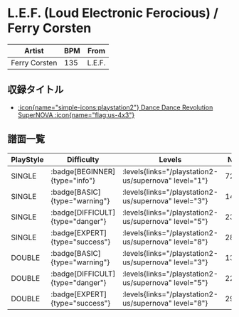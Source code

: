 # L.E.F. (Loud Electronic Ferocious) / Ferry Corsten

|Artist|BPM|From|
|------|---|----|
|Ferry Corsten|135|L.E.F.|

## 収録タイトル

- [:icon{name="simple-icons:playstation2"} Dance Dance Revolution SuperNOVA :icon{name="flag:us-4x3"}](/playstation2-us/supernova)

## 譜面一覧

|PlayStyle|Difficulty|Levels|Notes|Movie|
|---------|----------|------|-----|-----|
|SINGLE| :badge[BEGINNER]{type="info"}| :levels{links="/playstation2-us/supernova" level="1"}|72/2||
|SINGLE| :badge[BASIC]{type="warning"}| :levels{links="/playstation2-us/supernova" level="3"}|149/24||
|SINGLE| :badge[DIFFICULT]{type="danger"}| :levels{links="/playstation2-us/supernova" level="5"}|236/15||
|SINGLE| :badge[EXPERT]{type="success"}| :levels{links="/playstation2-us/supernova" level="8"}|288/18||
|DOUBLE| :badge[BASIC]{type="warning"}| :levels{links="/playstation2-us/supernova" level="3"}|138/27||
|DOUBLE| :badge[DIFFICULT]{type="danger"}| :levels{links="/playstation2-us/supernova" level="5"}|222/26||
|DOUBLE| :badge[EXPERT]{type="success"}| :levels{links="/playstation2-us/supernova" level="8"}|291/3||
